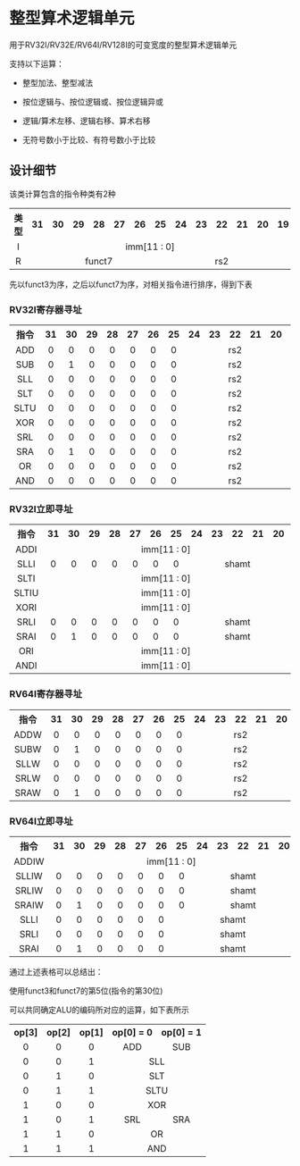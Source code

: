 # 整型算术逻辑单元

用于RV32I/RV32E/RV64I/RV128I的可变宽度的整型算术逻辑单元

支持以下运算：

* 整型加法、整型减法

* 按位逻辑与、按位逻辑或、按位逻辑异或

* 逻辑/算术左移、逻辑右移、算术右移

* 无符号数小于比较、有符号数小于比较

## 设计细节

该类计算包含的指令种类有2种

<table style="text-align: center;">
    <tr>
        <th>类型</th>
        <th>31</th>
        <th>30</th>
        <th>29</th>
        <th>28</th>
        <th>27</th>
        <th>26</th>
        <th>25</th>
        <th>24</th>
        <th>23</th>
        <th>22</th>
        <th>21</th>
        <th>20</th>
        <th>19</th>
        <th>18</th>
        <th>17</th>
        <th>16</th>
        <th>15</th>
        <th>14</th>
        <th>13</th>
        <th>12</th>
        <th>11</th>
        <th>10</th>
        <th>09</th>
        <th>08</th>
        <th>07</th>
        <th>06</th>        
        <th>05</th>
        <th>04</th>        
        <th>03</th>
        <th>02</th>        
        <th>01</th>
        <th>00</th>
    </tr>
    <tr>
        <td>I</td>
        <td colspan="12">imm[11 : 0]</td>
        <td colspan="5">rs1</td>
        <td colspan="3">funct3</td>
        <td colspan="5">rd</td>
        <td colspan="7">opcode</td>
    </tr>
    <tr>
        <td>R</td>
        <td colspan="7">funct7</td>
        <td colspan="5">rs2</td>
        <td colspan="5">rs1</td>
        <td colspan="3">funct3</td>
        <td colspan="5">rd</td>
        <td colspan="7">opcode</td>
    </tr>
</table>

先以funct3为序，之后以funct7为序，对相关指令进行排序，得到下表

### RV32I寄存器寻址

<table style="text-align: center;">
    <tr>
        <th>指令</th>
        <th>31</th>
        <th>30</th>
        <th>29</th>
        <th>28</th>
        <th>27</th>
        <th>26</th>
        <th>25</th>
        <th>24</th>
        <th>23</th>
        <th>22</th>
        <th>21</th>
        <th>20</th>
        <th>19</th>
        <th>18</th>
        <th>17</th>
        <th>16</th>
        <th>15</th>
        <th>14</th>
        <th>13</th>
        <th>12</th>
        <th>11</th>
        <th>10</th>
        <th>09</th>
        <th>08</th>
        <th>07</th>
        <th>06</th>
        <th>05</th>
        <th>04</th>
        <th>03</th>
        <th>02</th>
        <th>01</th>
        <th>00</th>
    </tr>
    <tr>
        <td>ADD</td>
        <td>0</td>
        <td>0</td>
        <td>0</td>
        <td>0</td>
        <td>0</td>
        <td>0</td>
        <td>0</td>
        <td colspan="5">rs2</td>
        <td colspan="5">rs1</td>
        <td>0</td>
        <td>0</td>
        <td>0</td>
        <td colspan="5">rd</td>
        <td>0</td>
        <td>1</td>
        <td>1</td>
        <td>0</td>
        <td>0</td>
        <td>1</td>
        <td>1</td>
    </tr>
    <tr>
        <td>SUB</td>
        <td>0</td>
        <td>1</td>
        <td>0</td>
        <td>0</td>
        <td>0</td>
        <td>0</td>
        <td>0</td>
        <td colspan="5">rs2</td>
        <td colspan="5">rs1</td>
        <td>0</td>
        <td>0</td>
        <td>0</td>
        <td colspan="5">rd</td>
        <td>0</td>
        <td>1</td>
        <td>1</td>
        <td>0</td>
        <td>0</td>
        <td>1</td>
        <td>1</td>
    </tr>
    <tr>
        <td>SLL</td>
        <td>0</td>
        <td>0</td>
        <td>0</td>
        <td>0</td>
        <td>0</td>
        <td>0</td>
        <td>0</td>
        <td colspan="5">rs2</td>
        <td colspan="5">rs1</td>
        <td>0</td>
        <td>0</td>
        <td>1</td>
        <td colspan="5">rd</td>
        <td>0</td>
        <td>1</td>
        <td>1</td>
        <td>0</td>
        <td>0</td>
        <td>1</td>
        <td>1</td>
    </tr>
    <tr>
        <td>SLT</td>
        <td>0</td>
        <td>0</td>
        <td>0</td>
        <td>0</td>
        <td>0</td>
        <td>0</td>
        <td>0</td>
        <td colspan="5">rs2</td>
        <td colspan="5">rs1</td>
        <td>0</td>
        <td>1</td>
        <td>0</td>
        <td colspan="5">rd</td>
        <td>0</td>
        <td>1</td>
        <td>1</td>
        <td>0</td>
        <td>0</td>
        <td>1</td>
        <td>1</td>
    </tr>
    <tr>
        <td>SLTU</td>
        <td>0</td>
        <td>0</td>
        <td>0</td>
        <td>0</td>
        <td>0</td>
        <td>0</td>
        <td>0</td>
        <td colspan="5">rs2</td>
        <td colspan="5">rs1</td>
        <td>0</td>
        <td>1</td>
        <td>1</td>
        <td colspan="5">rd</td>
        <td>0</td>
        <td>1</td>
        <td>1</td>
        <td>0</td>
        <td>0</td>
        <td>1</td>
        <td>1</td>
    </tr>
    <tr>
        <td>XOR</td>
        <td>0</td>
        <td>0</td>
        <td>0</td>
        <td>0</td>
        <td>0</td>
        <td>0</td>
        <td>0</td>
        <td colspan="5">rs2</td>
        <td colspan="5">rs1</td>
        <td>1</td>
        <td>0</td>
        <td>0</td>
        <td colspan="5">rd</td>
        <td>0</td>
        <td>1</td>
        <td>1</td>
        <td>0</td>
        <td>0</td>
        <td>1</td>
        <td>1</td>
    </tr>
    <tr>
        <td>SRL</td>
        <td>0</td>
        <td>0</td>
        <td>0</td>
        <td>0</td>
        <td>0</td>
        <td>0</td>
        <td>0</td>
        <td colspan="5">rs2</td>
        <td colspan="5">rs1</td>
        <td>1</td>
        <td>0</td>
        <td>1</td>
        <td colspan="5">rd</td>
        <td>0</td>
        <td>1</td>
        <td>1</td>
        <td>0</td>
        <td>0</td>
        <td>1</td>
        <td>1</td>
    </tr>
    <tr>
        <td>SRA</td>
        <td>0</td>
        <td>1</td>
        <td>0</td>
        <td>0</td>
        <td>0</td>
        <td>0</td>
        <td>0</td>
        <td colspan="5">rs2</td>
        <td colspan="5">rs1</td>
        <td>1</td>
        <td>0</td>
        <td>1</td>
        <td colspan="5">rd</td>
        <td>0</td>
        <td>1</td>
        <td>1</td>
        <td>0</td>
        <td>0</td>
        <td>1</td>
        <td>1</td>
    </tr>
    <tr>
        <td>OR</td>
        <td>0</td>
        <td>0</td>
        <td>0</td>
        <td>0</td>
        <td>0</td>
        <td>0</td>
        <td>0</td>
        <td colspan="5">rs2</td>
        <td colspan="5">rs1</td>
        <td>1</td>
        <td>1</td>
        <td>0</td>
        <td colspan="5">rd</td>
        <td>0</td>
        <td>1</td>
        <td>1</td>
        <td>0</td>
        <td>0</td>
        <td>1</td>
        <td>1</td>
    </tr>
    <tr>
        <td>AND</td>
        <td>0</td>
        <td>0</td>
        <td>0</td>
        <td>0</td>
        <td>0</td>
        <td>0</td>
        <td>0</td>
        <td colspan="5">rs2</td>
        <td colspan="5">rs1</td>
        <td>1</td>
        <td>1</td>
        <td>1</td>
        <td colspan="5">rd</td>
        <td>0</td>
        <td>1</td>
        <td>1</td>
        <td>0</td>
        <td>0</td>
        <td>1</td>
        <td>1</td>
    </tr>
</table>

### RV32I立即寻址

<table style="text-align: center;">
    <tr>
        <th>指令</th>
        <th>31</th>
        <th>30</th>
        <th>29</th>
        <th>28</th>
        <th>27</th>
        <th>26</th>
        <th>25</th>
        <th>24</th>
        <th>23</th>
        <th>22</th>
        <th>21</th>
        <th>20</th>
        <th>19</th>
        <th>18</th>
        <th>17</th>
        <th>16</th>
        <th>15</th>
        <th>14</th>
        <th>13</th>
        <th>12</th>
        <th>11</th>
        <th>10</th>
        <th>09</th>
        <th>08</th>
        <th>07</th>
        <th>06</th>
        <th>05</th>
        <th>04</th>
        <th>03</th>
        <th>02</th>
        <th>01</th>
        <th>00</th>
    </tr>
    <tr>
        <td>ADDI</td>
        <td colspan="12">imm[11 : 0]</td>
        <td colspan="5">rs1</td>
        <td>0</td>
        <td>0</td>
        <td>0</td>
        <td colspan="5">rd</td>
        <td>0</td>
        <td>0</td>
        <td>1</td>
        <td>0</td>
        <td>0</td>
        <td>1</td>
        <td>1</td>
    </tr>
    <tr>
        <td>SLLI</td>
        <td>0</td>
        <td>0</td>
        <td>0</td>
        <td>0</td>
        <td>0</td>
        <td>0</td>
        <td>0</td>
        <td colspan="5">shamt</td>
        <td colspan="5">rs1</td>
        <td>0</td>
        <td>0</td>
        <td>1</td>
        <td colspan="5">rd</td>
        <td>0</td>
        <td>0</td>
        <td>1</td>
        <td>0</td>
        <td>0</td>
        <td>1</td>
        <td>1</td>
    </tr>
    <tr>
        <td>SLTI</td>
        <td colspan="12">imm[11 : 0]</td>
        <td colspan="5">rs1</td>
        <td>0</td>
        <td>1</td>
        <td>0</td>
        <td colspan="5">rd</td>
        <td>0</td>
        <td>0</td>
        <td>1</td>
        <td>0</td>
        <td>0</td>
        <td>1</td>
        <td>1</td>
    </tr>
    <tr>
        <td>SLTIU</td>
        <td colspan="12">imm[11 : 0]</td>
        <td colspan="5">rs1</td>
        <td>0</td>
        <td>1</td>
        <td>1</td>
        <td colspan="5">rd</td>
        <td>0</td>
        <td>0</td>
        <td>1</td>
        <td>0</td>
        <td>0</td>
        <td>1</td>
        <td>1</td>
    </tr>
    <tr>
        <td>XORI</td>
        <td colspan="12">imm[11 : 0]</td>
        <td colspan="5">rs1</td>
        <td>1</td>
        <td>0</td>
        <td>0</td>
        <td colspan="5">rd</td>
        <td>0</td>
        <td>0</td>
        <td>1</td>
        <td>0</td>
        <td>0</td>
        <td>1</td>
        <td>1</td>
    </tr>
    <tr>
        <td>SRLI</td>
        <td>0</td>
        <td>0</td>
        <td>0</td>
        <td>0</td>
        <td>0</td>
        <td>0</td>
        <td>0</td>
        <td colspan="5">shamt</td>
        <td colspan="5">rs1</td>
        <td>1</td>
        <td>0</td>
        <td>1</td>
        <td colspan="5">rd</td>
        <td>0</td>
        <td>0</td>
        <td>1</td>
        <td>0</td>
        <td>0</td>
        <td>1</td>
        <td>1</td>
    </tr>
    <tr>
        <td>SRAI</td>
        <td>0</td>
        <td>1</td>
        <td>0</td>
        <td>0</td>
        <td>0</td>
        <td>0</td>
        <td>0</td>
        <td colspan="5">shamt</td>
        <td colspan="5">rs1</td>
        <td>1</td>
        <td>0</td>
        <td>1</td>
        <td colspan="5">rd</td>
        <td>0</td>
        <td>0</td>
        <td>1</td>
        <td>0</td>
        <td>0</td>
        <td>1</td>
        <td>1</td>
    </tr>
    <tr>
        <td>ORI</td>
        <td colspan="12">imm[11 : 0]</td>
        <td colspan="5">rs1</td>
        <td>1</td>
        <td>1</td>
        <td>0</td>
        <td colspan="5">rd</td>
        <td>0</td>
        <td>0</td>
        <td>1</td>
        <td>0</td>
        <td>0</td>
        <td>1</td>
        <td>1</td>
    </tr>
    <tr>
        <td>ANDI</td>
        <td colspan="12">imm[11 : 0]</td>
        <td colspan="5">rs1</td>
        <td>1</td>
        <td>1</td>
        <td>1</td>
        <td colspan="5">rd</td>
        <td>0</td>
        <td>0</td>
        <td>1</td>
        <td>0</td>
        <td>0</td>
        <td>1</td>
        <td>1</td>
    </tr>
</table>

### RV64I寄存器寻址

<table style="text-align: center;">
    <tr>
        <th>指令</th>
        <th>31</th>
        <th>30</th>
        <th>29</th>
        <th>28</th>
        <th>27</th>
        <th>26</th>
        <th>25</th>
        <th>24</th>
        <th>23</th>
        <th>22</th>
        <th>21</th>
        <th>20</th>
        <th>19</th>
        <th>18</th>
        <th>17</th>
        <th>16</th>
        <th>15</th>
        <th>14</th>
        <th>13</th>
        <th>12</th>
        <th>11</th>
        <th>10</th>
        <th>09</th>
        <th>08</th>
        <th>07</th>
        <th>06</th>
        <th>05</th>
        <th>04</th>
        <th>03</th>
        <th>02</th>
        <th>01</th>
        <th>00</th>
    </tr>
    <tr>
        <td>ADDW</td>
        <td>0</td>
        <td>0</td>
        <td>0</td>
        <td>0</td>
        <td>0</td>
        <td>0</td>
        <td>0</td>
        <td colspan="5">rs2</td>
        <td colspan="5">rs1</td>
        <td>0</td>
        <td>0</td>
        <td>0</td>
        <td colspan="5">rd</td>
        <td>0</td>
        <td>1</td>
        <td>1</td>
        <td>1</td>
        <td>0</td>
        <td>1</td>
        <td>1</td>
    </tr>
    <tr>
        <td>SUBW</td>
        <td>0</td>
        <td>1</td>
        <td>0</td>
        <td>0</td>
        <td>0</td>
        <td>0</td>
        <td>0</td>
        <td colspan="5">rs2</td>
        <td colspan="5">rs1</td>
        <td>0</td>
        <td>0</td>
        <td>0</td>
        <td colspan="5">rd</td>
        <td>0</td>
        <td>1</td>
        <td>1</td>
        <td>1</td>
        <td>0</td>
        <td>1</td>
        <td>1</td>
    </tr>
    <tr>
        <td>SLLW</td>
        <td>0</td>
        <td>0</td>
        <td>0</td>
        <td>0</td>
        <td>0</td>
        <td>0</td>
        <td>0</td>
        <td colspan="5">rs2</td>
        <td colspan="5">rs1</td>
        <td>0</td>
        <td>0</td>
        <td>1</td>
        <td colspan="5">rd</td>
        <td>0</td>
        <td>1</td>
        <td>1</td>
        <td>1</td>
        <td>0</td>
        <td>1</td>
        <td>1</td>
    </tr>
    <tr>
        <td>SRLW</td>
        <td>0</td>
        <td>0</td>
        <td>0</td>
        <td>0</td>
        <td>0</td>
        <td>0</td>
        <td>0</td>
        <td colspan="5">rs2</td>
        <td colspan="5">rs1</td>
        <td>1</td>
        <td>0</td>
        <td>1</td>
        <td colspan="5">rd</td>
        <td>0</td>
        <td>1</td>
        <td>1</td>
        <td>1</td>
        <td>0</td>
        <td>1</td>
        <td>1</td>
    </tr>
    <tr>
        <td>SRAW</td>
        <td>0</td>
        <td>1</td>
        <td>0</td>
        <td>0</td>
        <td>0</td>
        <td>0</td>
        <td>0</td>
        <td colspan="5">rs2</td>
        <td colspan="5">rs1</td>
        <td>1</td>
        <td>0</td>
        <td>1</td>
        <td colspan="5">rd</td>
        <td>0</td>
        <td>1</td>
        <td>1</td>
        <td>1</td>
        <td>0</td>
        <td>1</td>
        <td>1</td>
    </tr>
</table>

### RV64I立即寻址

<table style="text-align: center;">
    <tr>
        <th>指令</th>
        <th>31</th>
        <th>30</th>
        <th>29</th>
        <th>28</th>
        <th>27</th>
        <th>26</th>
        <th>25</th>
        <th>24</th>
        <th>23</th>
        <th>22</th>
        <th>21</th>
        <th>20</th>
        <th>19</th>
        <th>18</th>
        <th>17</th>
        <th>16</th>
        <th>15</th>
        <th>14</th>
        <th>13</th>
        <th>12</th>
        <th>11</th>
        <th>10</th>
        <th>09</th>
        <th>08</th>
        <th>07</th>
        <th>06</th>
        <th>05</th>
        <th>04</th>
        <th>03</th>
        <th>02</th>
        <th>01</th>
        <th>00</th>
    </tr>
    <tr>
        <td>ADDIW</td>
        <td colspan="12">imm[11 : 0]</td>
        <td colspan="5">rs1</td>
        <td>0</td>
        <td>0</td>
        <td>0</td>
        <td colspan="5">rd</td>
        <td>0</td>
        <td>0</td>
        <td>1</td>
        <td>1</td>
        <td>0</td>
        <td>1</td>
        <td>1</td>
    </tr>
    <tr>
        <td>SLLIW</td>
        <td>0</td>
        <td>0</td>
        <td>0</td>
        <td>0</td>
        <td>0</td>
        <td>0</td>
        <td>0</td>
        <td colspan="5">shamt</td>
        <td colspan="5">rs1</td>
        <td>0</td>
        <td>0</td>
        <td>1</td>
        <td colspan="5">rd</td>
        <td>0</td>
        <td>0</td>
        <td>1</td>
        <td>1</td>
        <td>0</td>
        <td>1</td>
        <td>1</td>
    </tr>
    <tr>
        <td>SRLIW</td>
        <td>0</td>
        <td>0</td>
        <td>0</td>
        <td>0</td>
        <td>0</td>
        <td>0</td>
        <td>0</td>
        <td colspan="5">shamt</td>
        <td colspan="5">rs1</td>
        <td>1</td>
        <td>0</td>
        <td>1</td>
        <td colspan="5">rd</td>
        <td>0</td>
        <td>0</td>
        <td>1</td>
        <td>1</td>
        <td>0</td>
        <td>1</td>
        <td>1</td>
    </tr>
    <tr>
        <td>SRAIW</td>
        <td>0</td>
        <td>1</td>
        <td>0</td>
        <td>0</td>
        <td>0</td>
        <td>0</td>
        <td>0</td>
        <td colspan="5">shamt</td>
        <td colspan="5">rs1</td>
        <td>1</td>
        <td>0</td>
        <td>1</td>
        <td colspan="5">rd</td>
        <td>0</td>
        <td>0</td>
        <td>1</td>
        <td>1</td>
        <td>0</td>
        <td>1</td>
        <td>1</td>
    </tr>
    <tr>
        <td>SLLI</td>
        <td>0</td>
        <td>0</td>
        <td>0</td>
        <td>0</td>
        <td>0</td>
        <td>0</td>
        <td colspan="6">shamt</td>
        <td colspan="5">rs1</td>
        <td>0</td>
        <td>0</td>
        <td>1</td>
        <td colspan="5">rd</td>
        <td>0</td>
        <td>0</td>
        <td>1</td>
        <td>0</td>
        <td>0</td>
        <td>1</td>
        <td>1</td>
    </tr>
    <tr>
        <td>SRLI</td>
        <td>0</td>
        <td>0</td>
        <td>0</td>
        <td>0</td>
        <td>0</td>
        <td>0</td>
        <td colspan="6">shamt</td>
        <td colspan="5">rs1</td>
        <td>1</td>
        <td>0</td>
        <td>1</td>
        <td colspan="5">rd</td>
        <td>0</td>
        <td>0</td>
        <td>1</td>
        <td>0</td>
        <td>0</td>
        <td>1</td>
        <td>1</td>
    </tr>
    <tr>
        <td>SRAI</td>
        <td>0</td>
        <td>1</td>
        <td>0</td>
        <td>0</td>
        <td>0</td>
        <td>0</td>
        <td colspan="6">shamt</td>
        <td colspan="5">rs1</td>
        <td>1</td>
        <td>0</td>
        <td>1</td>
        <td colspan="5">rd</td>
        <td>0</td>
        <td>0</td>
        <td>1</td>
        <td>0</td>
        <td>0</td>
        <td>1</td>
        <td>1</td>
    </tr>
</table>

通过上述表格可以总结出：

使用funct3和funct7的第5位(指令的第30位)

可以共同确定ALU的编码所对应的运算，如下表所示

<table style="text-align: center;">
    <tr>
        <th>op[3]</th>
        <th>op[2]</th>
        <th>op[1]</th>
        <th>op[0] = 0</th>
        <th>op[0] = 1</th>
    </tr>
    <tr>
        <td>0</td>
        <td>0</td>
        <td>0</td>
        <td>ADD</td>
        <td>SUB</td>
    </tr>
    <tr>
        <td>0</td>
        <td>0</td>
        <td>1</td>
        <td colspan="2">SLL</td>
    </tr>
    <tr>
        <td>0</td>
        <td>1</td>
        <td>0</td>
        <td colspan="2">SLT</td>
    </tr>
    <tr>
        <td>0</td>
        <td>1</td>
        <td>1</td>
        <td colspan="2">SLTU</td>
    </tr>
    <tr>
        <td>1</td>
        <td>0</td>
        <td>0</td>        
        <td colspan="2">XOR</td>
    </tr>
    <tr>
        <td>1</td>
        <td>0</td>
        <td>1</td>
        <td>SRL</td>
        <td>SRA</td>
    </tr>
    <tr>
        <td>1</td>
        <td>1</td>
        <td>0</td>
        <td colspan="2">OR</td>
    </tr>
    <tr>
        <td>1</td>
        <td>1</td>
        <td>1</td>
        <td colspan="2">AND</td>
    </tr>
</table>

